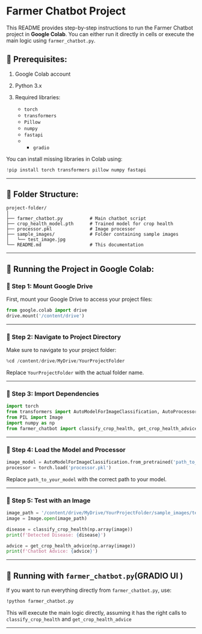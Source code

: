 # Farmer Chatbot Project

This README provides step-by-step instructions to run the Farmer Chatbot project in **Google Colab**. You can either run it directly in cells or execute the main logic using `farmer_chatbot.py`.

## 📌 Prerequisites:

1. Google Colab account
2. Python 3.x
3. Required libraries:

   * `torch`
   * `transformers`
   * `Pillow`
   * `numpy`
   * `fastapi`
   * * `gradio`

You can install missing libraries in Colab using:

```python
!pip install torch transformers pillow numpy fastapi
```

---

## 📂 Folder Structure:

```
project-folder/
│
├── farmer_chatbot.py          # Main chatbot script
├── crop_health_model.pth      # Trained model for crop health
├── processor.pkl              # Image processor
├── sample_images/             # Folder containing sample images
│   └── test_image.jpg
└── README.md                  # This documentation
```

---

## 🚀 Running the Project in Google Colab:

### 🔹 Step 1: Mount Google Drive

First, mount your Google Drive to access your project files:

```python
from google.colab import drive
drive.mount('/content/drive')
```

---

### 🔹 Step 2: Navigate to Project Directory

Make sure to navigate to your project folder:

```python
%cd /content/drive/MyDrive/YourProjectFolder
```

Replace `YourProjectFolder` with the actual folder name.

---

### 🔹 Step 3: Import Dependencies

```python
import torch
from transformers import AutoModelForImageClassification, AutoProcessor
from PIL import Image
import numpy as np
from farmer_chatbot import classify_crop_health, get_crop_health_advice
```

---

### 🔹 Step 4: Load the Model and Processor

```python
image_model = AutoModelForImageClassification.from_pretrained('path_to_your_model')
processor = torch.load('processor.pkl')
```

Replace `path_to_your_model` with the correct path to your model.

---

### 🔹 Step 5: Test with an Image

```python
image_path = '/content/drive/MyDrive/YourProjectFolder/sample_images/test_image.jpg'
image = Image.open(image_path)

disease = classify_crop_health(np.array(image))
print(f'Detected Disease: {disease}')

advice = get_crop_health_advice(np.array(image))
print(f'Chatbot Advice: {advice}')
```

---

## 🏃 Running with `farmer_chatbot.py`(GRADIO UI )

If you want to run everything directly from `farmer_chatbot.py`, use:

```bash
!python farmer_chatbot.py
```

This will execute the main logic directly, assuming it has the right calls to `classify_crop_health` and `get_crop_health_advice`

---

